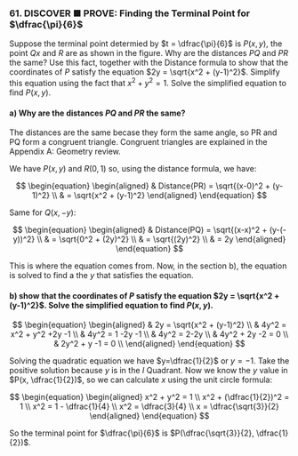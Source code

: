 ### 61. DISCOVER ■ PROVE: Finding the Terminal Point for $\dfrac{\pi}{6}$

Suppose the terminal point determied by $t = \dfrac{\pi}{6}$ is $P(x,y)$, the point $Qx$ and $R$ are as shown in the figure. Why are the distances $PQ$ and $PR$ the same? Use this fact, together with the Distance formula to show that the coordinates of $P$ satisfy the equation $2y = \sqrt{x^2 + (y-1)^2}$. Simplify this
equation using the fact that $x^2 + y^2 = 1$. Solve the simplified equation to find $P(x,y)$. 

#### a) Why are the distances $PQ$ and $PR$ the same?
The distances are the same becase they form the same angle, so PR and PQ form a congruent triangle. Congruent triangles are explained in the Appendix A: Geometry review.

We have $P(x,y)$ and $R(0,1)$ so, using the distance formula, we have:

$$
\begin{equation}
\begin{aligned}
& Distance(PR) = \sqrt{(x-0)^2 + (y-1)^2} \\ 
& = \sqrt{x^2 + (y-1)^2}
\end{aligned}
\end{equation}
$$

Same for $Q(x, -y)$:

$$
\begin{equation}
\begin{aligned}
& Distance(PQ) = \sqrt{(x-x)^2 + (y-(-y))^2} \\ 
&  = \sqrt{0^2 + (2y)^2} \\
& = \sqrt{(2y)^2} \\ 
& = 2y
\end{aligned}
\end{equation}
$$ 

This is where the equation comes from. Now, in the section b), the equation is solved to find a the $y$ that satisfies the equation.

#### b) show that the coordinates of $P$ satisfy the equation $2y = \sqrt{x^2 + (y-1)^2}$. Solve the simplified equation to find $P(x,y)$. 

$$
\begin{equation}
\begin{aligned}
& 2y = \sqrt{x^2 + (y-1)^2} \\
& 4y^2 = x^2 + y^2 +2y -1  \\
& 4y^2 = 1 -2y -1 \\
& 4y^2 = 2-2y \\
& 4y^2 + 2y -2 = 0 \\
& 2y^2 + y -1 = 0 \\
\end{aligned}
\end{equation}
$$

Solving the quadratic equation we have $y=\dfrac{1}{2}$ or $y=-1$. Take the positive solution because $y$ is in the $I$ Quadrant. Now we know the $y$ value in $P(x, \dfrac{1}{2})$, so we can calculate $x$ using the unit circle formula:

$$
\begin{equation}
\begin{aligned}
x^2 + y^2 = 1 \\
x^2 + (\dfrac{1}{2})^2 = 1 \\
x^2 = 1 - \dfrac{1}{4} \\
x^2 = \dfrac{3}{4} \\
x = \dfrac{\sqrt{3}}{2}
\end{aligned}
\end{equation}
$$

So the terminal point for $\dfrac{\pi}{6}$ is $P(\dfrac{\sqrt{3}}{2}, \dfrac{1}{2})$.